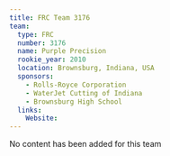 ```yaml
---
title: FRC Team 3176
team:
  type: FRC
  number: 3176
  name: Purple Precision
  rookie_year: 2010
  location: Brownsburg, Indiana, USA
  sponsors:
    - Rolls-Royce Corporation
    - WaterJet Cutting of Indiana
    - Brownsburg High School
  links:
    Website: 
---
```

No content has been added for this team